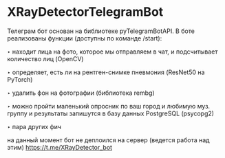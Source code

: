 # XRayDetectorTelegramBot
Телеграм бот основан на библиотеке pyTelegramBotAPI.
В боте реализованы функции (доступны по команде /start):

‣ находит лица на фото, которое мы отправляем в чат, и подсчитывает количество лиц (OpenCV)

‣ определяет, есть ли на рентген-снимке пневмония (ResNet50 на PyTorch)

‣ удалить фон на фотографии (библиотека rembg)

‣ можно пройти маленький опросник по ваш город и любимую муз. группу и результаты запишутся в базу данных PostgreSQL (psycopg2)

‣ пара других фич

на данный момент бот не деплоился на сервер (ведется работа над этим)
https://t.me/XRayDetector_bot
